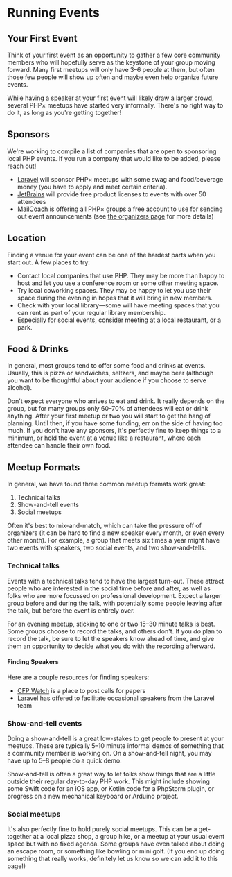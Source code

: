 # Running Events

## Your First Event

Think of your first event as an opportunity to gather a few core community members who will
hopefully serve as the keystone of your group moving forward. Many first meetups will only
have 3–6 people at them, but often those few people will show up often and maybe even help
organize future events.

While having a speaker at your first event will likely draw a larger crowd, several PHP×
meetups have started very informally. There's no right way to do it, as long as you're
getting together!

## Sponsors

We're working to compile a list of companies that are open to sponsoring local PHP 
events. If you run a company that would like to be added, please reach out!

- [Laravel](https://laravel.com/meetups) will sponsor PHP× meetups with some swag
  and food/beverage money (you have to apply and meet certain criteria).
- [JetBrains](https://www.jetbrains.com/community/events-partnership/) will provide
  free product licenses to events with over 50 attendees
- [MailCoach](https://www.mailcoach.app/) is offering all PHP× groups a free account
  to use for sending out event announcements (see [the organizers page](/organizers) 
  for more details)

## Location

Finding a venue for your event can be one of the hardest parts when you start out.
A few places to try:

- Contact local companies that use PHP. They may be more than happy to host and let
  you use a conference room or some other meeting space.
- Try local coworking spaces. They may be happy to let you use their space during
  the evening in hopes that it will bring in new members.
- Check with your local library—some will have meeting spaces that you can rent as
  part of your regular library membership.
- Especially for social events, consider meeting at a local restaurant, or a park.

## Food & Drinks

In general, most groups tend to offer some food and drinks at events. Usually, this
is pizza or sandwiches, seltzers, and maybe beer (although you want to be thoughtful
about your audience if you choose to serve alcohol).

Don't expect everyone who arrives to eat and drink. It really depends on the group,
but for many groups only 60–70% of attendees will eat or drink anything. After your
first meetup or two you will start to get the hang of planning. Until then, if you
have some funding, err on the side of having too much. If you don't have any sponsors,
it's perfectly fine to keep things to a minimum, or hold the event at a venue like a
restaurant, where each attendee can handle their own food.

## Meetup Formats

In general, we have found three common meetup formats work great:

1. Technical talks
2. Show-and-tell events
3. Social meetups

Often it's best to mix-and-match, which can take the pressure off of organizers (it can be
hard to find a new speaker every month, or even every other month). For example, a group
that meets six times a year might have two events with speakers, two social events, and
two show-and-tells.

### Technical talks

Events with a technical talks tend to have the largest turn-out. These attract people
who are interested in the social time before and after, as well as folks who are more
focussed on professional development. Expect a larger group before and during the talk,
with potentially some people leaving after the talk, but before the event is entirely over.

For an evening meetup, sticking to one or two 15–30 minute talks is best. Some groups
choose to record the talks, and others don't. If you *do* plan to record the talk, be sure
to let the speakers know ahead of time, and give them an opportunity to decide what you
do with the recording afterward.

#### Finding Speakers

Here are a couple resources for finding speakers:

- [CFP Watch](https://cfp.watch/) is a place to post calls for papers
- [Laravel](https://laravel.com/meetups) has offered to facilitate occasional
  speakers from the Laravel team

### Show-and-tell events

Doing a show-and-tell is a great low-stakes to get people to present at your meetups.
These are typically 5–10 minute informal demos of something that a community member
is working on. On a show-and-tell night, you may have up to 5–8 people do a quick
demo.

Show-and-tell is often a great way to let folks show things that are a little 
outside their regular day-to-day PHP work. This might include showing some Swift
code for an iOS app, or Kotlin code for a PhpStorm plugin, or progress on a new 
mechanical keyboard or Arduino project.

### Social meetups

It's also perfectly fine to hold purely social meetups. This can be a get-together
at a local pizza shop, a group hike, or a meetup at your usual event space but with
no fixed agenda. Some groups have even talked about doing an escape room, or something
like bowling or mini golf. (If you end up doing something that really works, definitely
let us know so we can add it to this page!)
